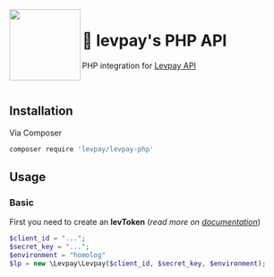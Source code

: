 <img src="https://avatars2.githubusercontent.com/u/27030359?s=127&v=4" width="127px" height="127px" align="left" />

# 💙 levpay's PHP API

PHP integration for [Levpay API](https://docs.levpay.com/)

<br />

## Installation

Via Composer

```sh
composer require 'levpay/levpay-php'
```

## Usage

### Basic

First you need to create an **levToken** (*read more on [documentation](https://docs.levpay.com/#have-you-got-your-levtoken)*)

```php
$client_id = "...";
$secret_key = "...";
$environment = "homolog"
$lp = new \Levpay\Levpay($client_id, $secret_key, $environment);
```
